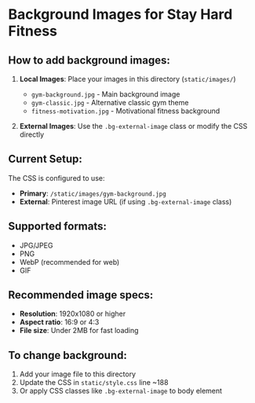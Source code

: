 # Background Images for Stay Hard Fitness

## How to add background images:

1. **Local Images**: Place your images in this directory (`static/images/`)
   - `gym-background.jpg` - Main background image
   - `gym-classic.jpg` - Alternative classic gym theme
   - `fitness-motivation.jpg` - Motivational fitness background

2. **External Images**: Use the `.bg-external-image` class or modify the CSS directly

## Current Setup:

The CSS is configured to use:
- **Primary**: `/static/images/gym-background.jpg`
- **External**: Pinterest image URL (if using `.bg-external-image` class)

## Supported formats:
- JPG/JPEG
- PNG
- WebP (recommended for web)
- GIF

## Recommended image specs:
- **Resolution**: 1920x1080 or higher
- **Aspect ratio**: 16:9 or 4:3
- **File size**: Under 2MB for fast loading

## To change background:
1. Add your image file to this directory
2. Update the CSS in `static/style.css` line ~188
3. Or apply CSS classes like `.bg-external-image` to body element
